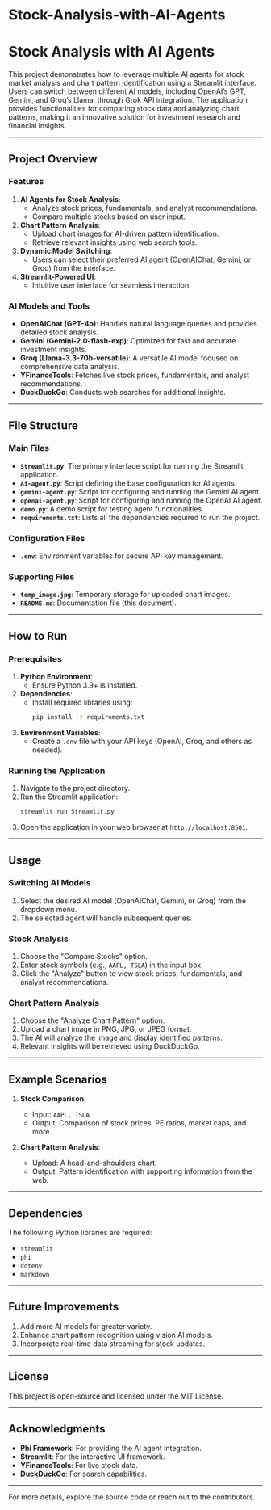 # Stock-Analysis-with-AI-Agents

# Stock Analysis with AI Agents

This project demonstrates how to leverage multiple AI agents for stock market analysis and chart pattern identification using a Streamlit interface. Users can switch between different AI models, including OpenAI’s GPT, Gemini, and Groq’s Llama, through Grok API integration. The application provides functionalities for comparing stock data and analyzing chart patterns, making it an innovative solution for investment research and financial insights.

---

## Project Overview

### Features
1. **AI Agents for Stock Analysis**:
   - Analyze stock prices, fundamentals, and analyst recommendations.
   - Compare multiple stocks based on user input.
2. **Chart Pattern Analysis**:
   - Upload chart images for AI-driven pattern identification.
   - Retrieve relevant insights using web search tools.
3. **Dynamic Model Switching**:
   - Users can select their preferred AI agent (OpenAIChat, Gemini, or Groq) from the interface.
4. **Streamlit-Powered UI**:
   - Intuitive user interface for seamless interaction.

### AI Models and Tools
- **OpenAIChat (GPT-4o)**: Handles natural language queries and provides detailed stock analysis.
- **Gemini (Gemini-2.0-flash-exp)**: Optimized for fast and accurate investment insights.
- **Groq (Llama-3.3-70b-versatile)**: A versatile AI model focused on comprehensive data analysis.
- **YFinanceTools**: Fetches live stock prices, fundamentals, and analyst recommendations.
- **DuckDuckGo**: Conducts web searches for additional insights.

---

## File Structure

### Main Files
- **`Streamlit.py`**: The primary interface script for running the Streamlit application.
- **`Ai-agent.py`**: Script defining the base configuration for AI agents.
- **`gemini-agent.py`**: Script for configuring and running the Gemini AI agent.
- **`openai-agent.py`**: Script for configuring and running the OpenAI AI agent.
- **`demo.py`**: A demo script for testing agent functionalities.
- **`requirements.txt`**: Lists all the dependencies required to run the project.

### Configuration Files
- **`.env`**: Environment variables for secure API key management.

### Supporting Files
- **`temp_image.jpg`**: Temporary storage for uploaded chart images.
- **`README.md`**: Documentation file (this document).

---

## How to Run

### Prerequisites
1. **Python Environment**:
   - Ensure Python 3.9+ is installed.
2. **Dependencies**:
   - Install required libraries using:
     ```bash
     pip install -r requirements.txt
     ```
3. **Environment Variables**:
   - Create a `.env` file with your API keys (OpenAI, Groq, and others as needed).

### Running the Application
1. Navigate to the project directory.
2. Run the Streamlit application:
   ```bash
   streamlit run Streamlit.py
   ```
3. Open the application in your web browser at `http://localhost:8501`.

---

## Usage

### Switching AI Models
1. Select the desired AI model (OpenAIChat, Gemini, or Groq) from the dropdown menu.
2. The selected agent will handle subsequent queries.

### Stock Analysis
1. Choose the "Compare Stocks" option.
2. Enter stock symbols (e.g., `AAPL, TSLA`) in the input box.
3. Click the "Analyze" button to view stock prices, fundamentals, and analyst recommendations.

### Chart Pattern Analysis
1. Choose the "Analyze Chart Pattern" option.
2. Upload a chart image in PNG, JPG, or JPEG format.
3. The AI will analyze the image and display identified patterns.
4. Relevant insights will be retrieved using DuckDuckGo.

---

## Example Scenarios
1. **Stock Comparison**:
   - Input: `AAPL, TSLA`
   - Output: Comparison of stock prices, PE ratios, market caps, and more.

2. **Chart Pattern Analysis**:
   - Upload: A head-and-shoulders chart.
   - Output: Pattern identification with supporting information from the web.

---

## Dependencies

The following Python libraries are required:
- `streamlit`
- `phi`
- `dotenv`
- `markdown`

---

## Future Improvements
1. Add more AI models for greater variety.
2. Enhance chart pattern recognition using vision AI models.
3. Incorporate real-time data streaming for stock updates.

---

## License
This project is open-source and licensed under the MIT License.

---

## Acknowledgments
- **Phi Framework**: For providing the AI agent integration.
- **Streamlit**: For the interactive UI framework.
- **YFinanceTools**: For live stock data.
- **DuckDuckGo**: For search capabilities.

---

For more details, explore the source code or reach out to the contributors.

